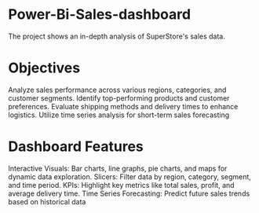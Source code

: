 # Power-Bi-Sales-dashboard
The project shows an in-depth analysis of SuperStore's sales data.

# Objectives
Analyze sales performance across various regions, categories, and customer segments.
Identify top-performing products and customer preferences.
Evaluate shipping methods and delivery times to enhance logistics.
Utilize time series analysis for short-term sales forecasting

# Dashboard Features
Interactive Visuals: Bar charts, line graphs, pie charts, and maps for dynamic data exploration.
Slicers: Filter data by region, category, segment, and time period.
KPIs: Highlight key metrics like total sales, profit, and average delivery time.
Time Series Forecasting: Predict future sales trends based on historical data
 
